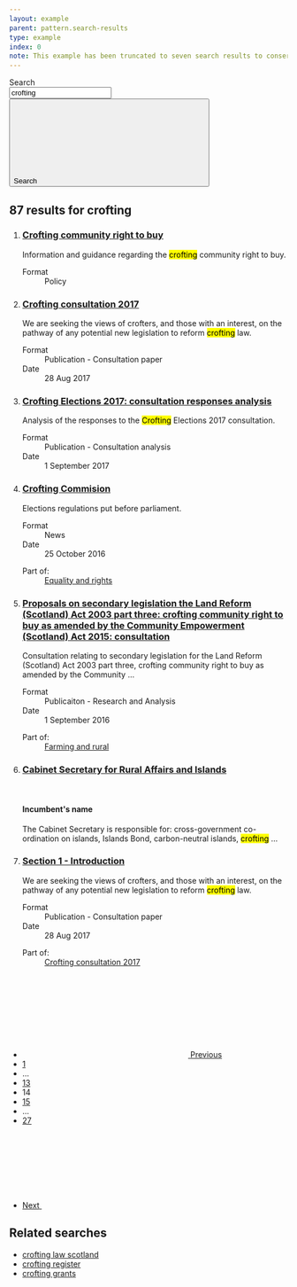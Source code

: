 ```yaml
---
layout: example
parent: pattern.search-results
type: example
index: 0
note: This example has been truncated to seven search results to conserve space.
---
```


<div class="ds_search-results">
<div class="ds_site-search">
    <form role="search" class="ds_site-search__form">
        <label class="ds_label  visually-hidden" for="site-search">Search</label>
        <div class="ds_input__wrapper  ds_input__wrapper--has-icon">
            <input name="q" required="" id="site-search" class="ds_input  ds_site-search__input" type="text" value="crofting" placeholder="Search" autocomplete="off">
            <button type="submit" class="ds_button  js-site-search-button">
                <span class="visually-hidden">Search</span>
                <svg class="ds_icon" aria-hidden="true" role="img"><use xlink:href="/assets/images/icons/icons.stack.svg#search"></use></svg>
            </button>
        </div>
    </form>
</div>

<h2 class="ds_search-results__title"><span class="ds_search-results__title-count">87</span> results for <span class="ds_search-results__title-query">crofting</span></h2>
    <ol class="ds_search-results__list" data-total="87">
        <li class="ds_search-result">
            <h3 class="ds_search-result__title">
                <a class="ds_search-result__link" href="#">Crofting community right to buy</a>
            </h3>
            <p class="ds_search-result__summary">Information and guidance regarding the <mark>crofting</mark> community right to buy.</p>
            <dl class="ds_metadata ds_search-result__metadata  ds_metadata--inline">
                <div class="ds_metadata__item">
                    <dt class="ds_metadata__key visually-hidden">Format</dt>
                    <dd class="ds_metadata__value">Policy</dd>
                </div>
            </dl>
        </li>
        <li class="ds_search-result">
            <h3 class="ds_search-result__title">
                <a class="ds_search-result__link" href="#">Crofting consultation 2017</a>
            </h3>
            <p class="ds_search-result__summary">We are seeking the views of crofters, and those with an interest, on the pathway of any potential new legislation to reform <mark>crofting</mark> law.</p>
            <dl class="ds_metadata ds_search-result__metadata ds_metadata--inline">
                <div class="ds_metadata__item">
                    <dt class="ds_metadata__key visually-hidden">Format</dt>
                    <dd class="ds_metadata__value">Publication - Consultation paper</dd>
                </div>
                <div class="ds_metadata__item">
                    <dt class="ds_metadata__key visually-hidden">Date</dt>
                    <dd class="ds_metadata__value">28 Aug 2017</dd>
                </div>
            </dl>
        </li>
        <li class="ds_search-result">
            <h3 class="ds_search-result__title">
                <a class="ds_search-result__link" href="#">Crofting Elections 2017: consultation responses analysis</a>
            </h3>
            <p class="ds_search-result__summary">Analysis of the responses to the <mark>Crofting</mark> Elections 2017 consultation.</p>
            <dl class="ds_metadata ds_search-result__metadata ds_metadata--inline">
                <div class="ds_metadata__item">
                    <dt class="ds_metadata__key visually-hidden">Format</dt>
                    <dd class="ds_metadata__value">Publication - Consultation analysis</dd>
                </div>
                <div class="ds_metadata__item">
                    <dt class="ds_metadata__key visually-hidden">Date</dt>
                    <dd class="ds_metadata__value">1 September 2017</dd>
                </div>
            </dl>
        </li>
        <li class="ds_search-result">
            <h3 class="ds_search-result__title">
                <a class="ds_search-result__link" href="#">Crofting Commision</a>
            </h3>
            <p class="ds_search-result__summary">Elections regulations put before parliament.</p>
            <dl class="ds_metadata ds_search-result__metadata ds_metadata--inline">
                <div class="ds_metadata__item">
                    <dt class="ds_metadata__key visually-hidden">Format</dt>
                    <dd class="ds_metadata__value">News</dd>
                </div>
                <div class="ds_metadata__item">
                    <dt class="ds_metadata__key visually-hidden">Date</dt>
                    <dd class="ds_metadata__value">25 October 2016</dd>
                </div>
            </dl>
            <dl class="ds_search-result__context">
                <dt class="ds_search-result__context-key">Part of:</dt>
                <dd class="ds_search-result__context-value"><a href="#">Equality and rights</a></dd>
            </dl>
        </li>
        <li class="ds_search-result">
            <h3 class="ds_search-result__title">
                <a class="ds_search-result__link" href="#">Proposals on secondary legislation the Land Reform (Scotland) Act 2003 part three: crofting community right to buy as amended by the Community Empowerment (Scotland) Act 2015: consultation</a>
            </h3>
            <p class="ds_search-result__summary">Consultation relating to secondary legislation for the Land Reform (Scotland) Act 2003 part three, crofting community right to buy as amended by the Community ...</p>
            <dl class="ds_metadata ds_search-result__metadata ds_metadata--inline">
                <div class="ds_metadata__item">
                    <dt class="ds_metadata__key visually-hidden">Format</dt>
                    <dd class="ds_metadata__value">Publicaiton - Research and Analysis</dd>
                </div>
                <div class="ds_metadata__item">
                    <dt class="ds_metadata__key visually-hidden">Date</dt>
                    <dd class="ds_metadata__value">1 September 2016</dd>
                </div>
            </dl>
            <dl class="ds_search-result__context">
                <dt class="ds_search-result__context-key">Part of:</dt>
                <dd class="ds_search-result__context-value"><a href="#">Farming and rural</a></dd>
            </dl>
        </li>
        <li class="ds_search-result">
            <h3 class="ds_search-result__title">
                <a class="ds_search-result__link" href="#">Cabinet Secretary for Rural Affairs and Islands</a>
            </h3>
            <div class="ds_search-result__has-media">
                <div class="ds_search-result__media-wrapper">
                    <div class="ds_search-result__media  ds_aspect-box  ds_aspect-box--square">
                        <a class="ds_search-result__media-link" href="#" tabindex="-1">
                            <img alt="" aria-hidden="true" class="ds_aspect-box__inner" 
                                srcset="/assets/images/people/example-image-person-96x96.png 96w,
                                        /assets/images/people/example-image-person-96x96-x2.png 192w,
                                        /assets/images/people/example-image-person-128x128.png 128w,
                                        /assets/images/people/example-image-person-128x128-x2.png 256w,
                                        /assets/images/people/example-image-person-160x160.png 160w,
                                        /assets/images/people/example-image-person-160x160-x2.png 320w"
                                sizes="(min-width: 1200px) 160px,
                                       (min-width: 992px) 128px,
                                       96px"
                                src="/assets/images/people/example-image-person-96x96.png"
                                loading="lazy" />
                        </a>
                    </div>
                </div>
                <div>
                    <h4 class="ds_search-result__sub-title">Incumbent&#39;s name</h4>
                    <p class="ds_search-result__summary">The Cabinet Secretary is responsible for: cross-government co-ordination on islands, Islands Bond, carbon-neutral islands, <mark>crofting</mark> ...</p>
                </div>
            </div>
        </li>
        <li class="ds_search-result">
            <h3 class="ds_search-result__title">
                <a class="ds_search-result__link" href="#">Section 1 - Introduction</a>
            </h3>
            <p class="ds_search-result__summary">We are seeking the views of crofters, and those with an interest, on the pathway of any potential new legislation to reform <mark>crofting</mark> law.</p>
            <dl class="ds_metadata ds_search-result__metadata ds_metadata--inline">
                <div class="ds_metadata__item">
                    <dt class="ds_metadata__key visually-hidden">Format</dt>
                    <dd class="ds_metadata__value">Publication - Consultation paper</dd>
                </div>
                <div class="ds_metadata__item">
                    <dt class="ds_metadata__key visually-hidden">Date</dt>
                    <dd class="ds_metadata__value">28 Aug 2017</dd>
                </div>
            </dl>
            <dl class="ds_search-result__context">
                <dt class="ds_search-result__context-key">Part of:</dt>
                <dd class="ds_search-result__context-value"><a href="#">Crofting consultation 2017</a></dd>
            </dl>
        </li>
    </ol>
    <nav class="ds_pagination" aria-label="">
        <ul class="ds_pagination__list">
            <li class="ds_pagination__item">
                <a class="ds_pagination__link  ds_pagination__link--text  ds_pagination__link--icon" href="#">
                    <svg class="ds_icon" aria-hidden="true" role="img">
                        <use xlink:href="/assets/images/icons/icons.stack.svg#chevron_left"></use>
                    </svg>
                    <span class="ds_pagination__link-label">Previous</span>
                </a>
            </li>
            <li class="ds_pagination__item">
                <a class="ds_pagination__link" href="#">
                    <span class="ds_pagination__link-label">1</span>
                </a>
            </li>
            <li class="ds_pagination__item" aria-hidden="true">
                <span class="ds_pagination__link  ds_pagination__link--ellipsis">&hellip;</span>
            </li>
            <li class="ds_pagination__item">
                <a class="ds_pagination__link" href="#">
                    <span class="ds_pagination__link-label">13</span>
                </a>
            </li>
            <li class="ds_pagination__item" aria-current="page">
                <span class="ds_pagination__link  ds_current">14</span>
            </li>
            <li class="ds_pagination__item">
                <a class="ds_pagination__link" href="#">
                    <span class="ds_pagination__link-label">15</span>
                </a>
            </li>
            <li class="ds_pagination__item" aria-hidden="true">
                <span class="ds_pagination__link  ds_pagination__link--ellipsis">&hellip;</span>
            </li>
            <li class="ds_pagination__item">
                <a class="ds_pagination__link" href="#">
                    <span class="ds_pagination__link-label">27</span>
                </a>
            </li>
            <li class="ds_pagination__item">
                <a class="ds_pagination__link  ds_pagination__link--text  ds_pagination__link--icon" href="#">
                    <span class="ds_pagination__link-label">Next</span>
                    <svg class="ds_icon" aria-hidden="true" role="img">
                        <use xlink:href="/assets/images/icons/icons.stack.svg#chevron_right"></use>
                    </svg>
                </a>
            </li>
        </ul>
    </nav>
    <aside class="ds_search-results__related" aria-labelledby="search-results__related-title">
        <h2 id="search-results__related-title" class="ds_search-results__related-title">Related searches</h2>
        <ul class="ds_no-bullets">
            <li><a href="#">crofting law scotland</a></li>
            <li><a href="#">crofting register</a></li>
            <li><a href="#">crofting grants</a></li>
        </ul>
    </aside>
</div>